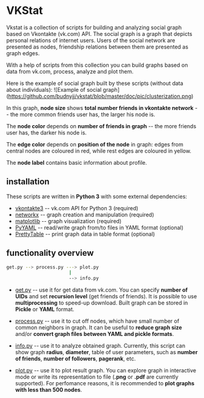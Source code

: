 # VKStat

Vkstat is a collection of scripts for building and analyzing social graph based
on Vkontakte (vk.com) API.
The social graph is a graph that depicts personal relations of internet users.
Users of the social network are presented as nodes,
friendship relations between them are presented as graph edges.

With a help of scripts from this collection you can build graphs based on
data from vk.com, process, analyze and plot them.

Here is the example of social graph built by these scripts (without data about individuals):
![Example of social graph]
(https://github.com/budnyjj/vkstat/blob/master/doc/pic/clusterization.png)

In this graph, **node size** shows **total number friends in vkontakte network** --
the more common friends user has, the larger his node is.

The **node color** depends on **number of friends in graph** -- 
the more friends user has, the darker his node is.

The **edge color** depends on **position of the node** in graph: edges from central nodes are coloured in
red, while rest edges are coloured in yellow.

The **node label** contains basic information about profile.

## installation

These scripts are written in **Python 3** with some external dependencies:
* [vkontakte3](https://github.com/budnyjj/vkontakte3) --
vk.com API for Python 3 (required)
* [networkx](https://networkx.github.io/) --
graph creation and manipulation (required)
* [matplotlib](http://matplotlib.org/) --
graph visualization (required)
* [PyYAML](https://pypi.python.org/pypi/PyYAML) --
read/write graph from/to files in YAML format (optional)
* [PrettyTable](https://pypi.python.org/pypi/PrettyTable) --
print graph data in table format (optional)

## functionality overview

```bash
get.py --> process.py ---> plot.py
                       |
                       --> info.py
```

* [get.py](https://github.com/budnyjj/vkstat/blob/master/get.py) --
  use it for get data from vk.com.
  You can specify **number of UIDs** and set **recursion level**
  (get friends of friends). 
  It is possible to use **multiprocessing** to speed-up download.
  Built graph can be stored in **Pickle** or **YAML** format.

* [process.py](https://github.com/budnyjj/vkstat/blob/master/process.py) --
  use it to cut off nodes, which have small number of common neighbors in graph.
  It can be useful to **reduce graph size** 
  and/or **convert graph files between YAML and pickle formats**.

* [info.py](https://github.com/budnyjj/vkstat/blob/master/info.py) --
  use it to analyze obtained graph.
  Currently, this script can show graph **radius**, **diameter**,
  table of user parameters, such as
  **number of friends**, **number of followers**, **pagerank**, etc.

* [plot.py](https://github.com/budnyjj/vkstat/blob/master/plot.py) --
  use it to plot result graph.
  You can explore graph in interactive mode or write its representation to file 
  (**.png** or **.pdf** are currently supported). 
  For perfomance reasons, it is recommended to
  **plot graphs with less than 500 nodes**.
